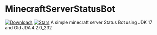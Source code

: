 # MinecraftServerStatusBot

[![Downloads](https://img.shields.io/github/downloads/noysteque/MinecraftServerStatusBot/total.svg)](https://github.com/noysteque/MinecraftServerStatusBot/releases/tag/Source)
[![Stars](https://img.shields.io/github/stars/noysteque/MinecraftServerStatusBot.svg)](https://github.com/noysteque/MinecraftServerStatusBot/stargazers)
A simple minecraft server Status Bot using JDK 17 and Old JDA 4.2.0_232
